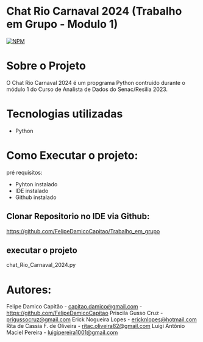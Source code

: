 # Chat Rio Carnaval 2024 (Trabalho em Grupo - Modulo 1)
[![NPM](https://img.shields.io/npm/l/react)](https://github.com/FelipeDamicoCapitao/Trabalho_em_grupo/blob/main/LICENSE)

# Sobre o Projeto
 O Chat Rio Carnaval 2024 é um propgrama Python contruido durante o módulo 1 do Curso de Analista de Dados do Senac/Resilia 2023.

# Tecnologias utilizadas
 - Python

# Como Executar o projeto:
  pré requisitos:
   - Pyhton instalado
   - IDE instalado
   - Github instalado

  ## Clonar Repositorio no IDE via Github:
  https://github.com/FelipeDamicoCapitao/Trabalho_em_grupo

  ## executar o projeto
  chat_Rio_Carnaval_2024.py

# Autores:

  Felipe Damico Capitão - capitao.damico@gmail.com - https://github.com/FelipeDamicoCapitao
  Priscila Gusso Cruz - prigussocruz@gmail.com
  Erick Nogueira Lopes - ericknlopes@hotmail.com
  Rita de Cassia F. de Oliveira - ritac.oliveira82@gmail.com
  Luigi Antônio Maciel Pereira - luigipereira1001@gmail.com
  
